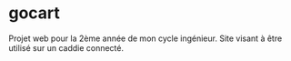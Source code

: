# gocart
Projet web pour la 2ème année de mon cycle ingénieur. Site visant à être utilisé sur un caddie connecté.
